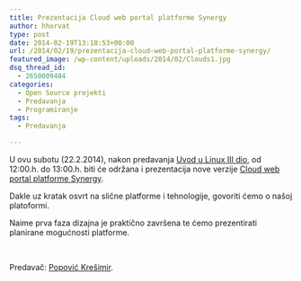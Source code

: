 ```yaml
---
title: Prezentacija Cloud web portal platforme Synergy
author: hhorvat
type: post
date: 2014-02-19T13:18:53+00:00
url: /2014/02/19/prezentacija-cloud-web-portal-platforme-synergy/
featured_image: /wp-content/uploads/2014/02/Clouds1.jpg
dsq_thread_id:
  - 2650009484
categories:
  - Open Source projekti
  - Predavanja
  - Programiranje
tags:
  - Predavanja

---
```

U ovu subotu (22.2.2014), nakon predavanja [Uvod u Linux III dio][1], od 12:00.h. do 13:00.h. biti će održana i prezentacija nove verzije [Cloud web portal platforme Synergy][2].

Dakle uz kratak osvrt na slične platforme i tehnologije, govoriti ćemo o našoj platoformi.

Naime prva faza dizajna je praktično završena te ćemo prezentirati planirane mogućnosti platforme.

&nbsp;

Predavač: [Popović Krešimir][3].

&nbsp;

 [1]: https://www.opensource-osijek.org/wordpress/events/predavanje-uvod-u-linux-iii-dio/ "Predavanje: Uvod u Linux III dio"
 [2]: https://www.opensource-osijek.org/wordpress/razvoj-cloud-web-portal-platforme-synergy/ "Razvoj cloud web portal platforme Synergy"
 [3]: https://www.opensource-osijek.org/wordpress/o-nama/kresimir-popovic/ "Krešimir Popović"